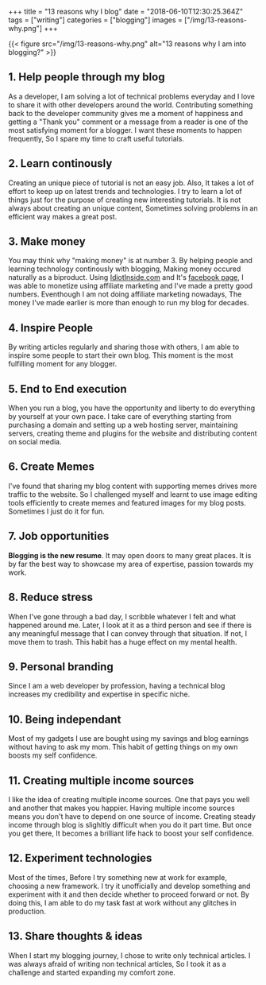 +++
title = "13 reasons why I blog"
date = "2018-06-10T12:30:25.364Z"
tags = ["writing"]
categories = ["blogging"]
images = ["/img/13-reasons-why.png"]
+++

{{< figure src="/img/13-reasons-why.png" alt="13 reasons why I am into blogging?" >}}

## 1. Help people through my blog
As a developer, I am solving a lot of technical problems everyday and I love to share it with other developers around the world. Contributing something back to the developer community gives me a moment of happiness and getting a "Thank you" comment or a message from a reader is one of the most satisfying moment for a blogger. I want these moments to happen  frequently, So I spare my time to craft useful tutorials.

## 2. Learn continously
Creating an unique piece of tutorial is not an easy job. Also, It takes a lot of effort to keep up on latest trends and technologies. I try to learn a lot of things just for the purpose of creating new interesting tutorials. It is not always about creating an unique content, Sometimes solving problems in an efficient way makes a great post.

## 3. Make money
You may think why "making money" is at number 3. By helping people and learning technology continously with blogging, Making money occured naturally as a biproduct. Using [IdiotInside.com](http://idiotinside.com) and It's [facebook page](https://www.facebook.com/idiotinside/), I was able to monetize using affiliate marketing and I've made a pretty good numbers. Eventhough I am not doing affiliate marketing nowadays, The money I've made earlier is more than enough to run my blog for decades. 

## 4. Inspire People
By writing articles regularly and sharing those with others, I am able to inspire some people to start their own blog. This moment is the most fulfilling moment for any blogger.

## 5. End to End execution
When you run a blog, you have the opportunity and liberty to do everything by yourself at your own pace. I take care of everything starting from purchasing a domain and setting up a web hosting server, maintaining servers, creating theme and plugins for the website and distributing content on social media.

## 6. Create Memes
I've found that sharing my blog content with supporting memes drives more traffic to the website. So I challenged myself and learnt to use image editing tools efficiently to create memes and featured images for my blog posts. Sometimes I just do it for fun.

## 7. Job opportunities
**Blogging is the new resume**. It may open doors to many great places. It is by far the best way to showcase my area of expertise, passion towards my work.

## 8. Reduce stress
When I've gone through a bad day, I scribble whatever I felt and what happened around me. Later, I look at it as a third person and see if there is any meaningful message that I can convey through that situation. If not, I move them to trash. This habit has a huge effect on my mental health.

## 9. Personal branding
Since I am a web developer by profession, having a technical blog increases my credibility and expertise in specific niche.

## 10. Being independant
Most of my gadgets I use are bought using my savings and blog earnings without having to ask my mom. This habit of getting things on my own boosts my self confidence. 

## 11. Creating multiple income sources
I like the idea of creating multiple income sources. One that pays you well and another that makes you happier. Having multiple income sources means you don't have to depend on one source of income. Creating steady income through blog is slighltly difficult when you do it part time. But once you get there, It becomes a brilliant life hack to boost your self confidence.

## 12. Experiment technologies
Most of the times, Before I try something new at work for example, choosing a new framework. I try it unofficially and develop something and experiment with it and then decide whether to proceed forward or not. By doing this, I am able to do my task fast at work without any glitches in production.

## 13. Share thoughts & ideas
When I start my blogging journey, I chose to write only technical articles. I was always afraid of writing non technical articles, So I took it as a challenge and started expanding my comfort zone. 
